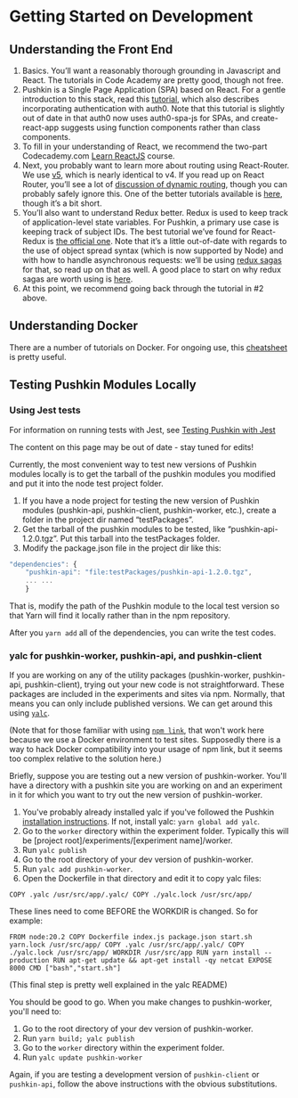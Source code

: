 # Getting Started on Development

## Understanding the Front End

1. Basics. You’ll want a reasonably thorough grounding in Javascript and React. The tutorials in Code Academy are pretty good, though not free.
2. Pushkin is a Single Page Application \(SPA\) based on React. For a gentle introduction to this stack, read this [tutorial](https://auth0.com/blog/beyond-create-react-app-react-router-redux-saga-and-more/#Securing-Your-React-Application), which also describes incorporating authentication with auth0. Note that this tutorial is slightly out of date in that auth0 now uses auth0-spa-js for SPAs, and create-react-app suggests using function components rather than class components.
3. To fill in your understanding of React, we recommend the two-part Codecademy.com [Learn ReactJS](https://www.codecademy.com/learn/react-101) course.
4. Next, you probably want to learn more about routing using React-Router. We use [v5](https://reacttraining.com/blog/react-router-v5/), which is nearly identical to v4. If you read up on React Router, you’ll see a lot of [discussion of dynamic routing](https://github.com/ReactTraining/react-router/blob/master/packages/react-router/docs/guides/philosophy.md), though you can probably safely ignore this. One of the better tutorials available is [here](https://auth0.com/blog/react-router-4-practical-tutorial/), though it’s a bit short.
5. You’ll also want to understand Redux better. Redux is used to keep track of application-level state variables. For Pushkin, a primary use case is keeping track of subject IDs. The best tutorial we’ve found for React-Redux is [the official one](https://redux.js.org/basics/basic-tutorial). Note that it’s a little out-of-date with regards to the use of object spread syntax \(which is now supported by Node\) and with how to handle asynchronous requests: we’ll be using [redux sagas](https://redux-saga.js.org/docs/introduction/) for that, so read up on that as well. A good place to start on why redux sagas are worth using is [here](https://engineering.universe.com/what-is-redux-saga-c1252fc2f4d1).
6. At this point, we recommend going back through the tutorial in \#2 above.

## Understanding Docker

There are a number of tutorials on Docker. For ongoing use, this [cheatsheet](https://www.digitalocean.com/community/tutorials/how-to-remove-docker-images-containers-and-volumes) is pretty useful.

## Testing Pushkin Modules Locally

### Using Jest tests

For information on running tests with Jest, see [Testing Pushkin with Jest](https://languagelearninglab.gitbook.io/pushkin/advanced/testing-pushkin-with-jest)

The content on this page may be out of date - stay tuned for edits!

Currently, the most convenient way to test new versions of Pushkin modules locally is to get the tarball of the pushkin modules you modified and put it into the node test project folder.

1. If you have a node project for testing the new version of Pushkin modules \(pushkin-api, pushkin-client, pushkin-worker, etc.\), create a folder in the project dir named “testPackages”.
2. Get the tarball of the pushkin modules to be tested, like “pushkin-api-1.2.0.tgz”. Put this tarball into the testPackages folder.
3. Modify the package.json file in the project dir like this:

```javascript
"dependencies": {
    "pushkin-api": "file:testPackages/pushkin-api-1.2.0.tgz",
    ... ...
    }
```

That is, modify the path of the Pushkin module to the local test version so that Yarn will find it locally rather than in the npm repository.

After you `yarn add` all of the dependencies, you can write the test codes.

### yalc for pushkin-worker, pushkin-api, and pushkin-client

If you are working on any of the utility packages (pushkin-worker, pushkin-api, pushkin-client), trying out your new code is not straightforward. These packages are included in the experiments and sites via npm. Normally, that means you can only include published versions. We can get around this using [`yalc`](https://github.com/wclr/yalc).

(Note that for those familiar with using [`npm link`](https://docs.npmjs.com/cli/v9/commands/npm-link?v=true#description), that won't work here because we use a Docker environment to test sites. Supposedly there is a way to hack Docker compatibility into your usage of npm link, but it seems too complex relative to the solution here.)

Briefly, suppose you are testing out a new version of pushkin-worker. You'll have a directory with a pushkin site you are working on and an experiment in it for which you want to try out the new version of pushkin-worker.

1. You've probably already installed yalc if you've followed the Pushkin [installation instructions](../getting-started/installing-pushkin-and-dependencies/README.md). If not, install yalc: `yarn global add yalc`.
2. Go to the `worker` directory within the experiment folder. Typically this will be [project root]/experiments/[experiment name]/worker.
3. Run `yalc publish`
4. Go to the root directory of your dev version of pushkin-worker.
5. Run `yalc add pushkin-worker`.
6. Open the Dockerfile in that directory and edit it to copy yalc files:

`COPY .yalc /usr/src/app/.yalc/
COPY ./yalc.lock /usr/src/app/`

These lines need to come BEFORE the WORKDIR is changed. So for example:

`FROM node:20.2
COPY Dockerfile index.js package.json start.sh yarn.lock /usr/src/app/
COPY .yalc /usr/src/app/.yalc/
COPY ./yalc.lock /usr/src/app/
WORKDIR /usr/src/app
RUN yarn install --production
RUN apt-get update && apt-get install -qy netcat
EXPOSE 8000
CMD ["bash","start.sh"]`

(This final step is pretty well explained in the yalc README)

You should be good to go. When you make changes to pushkin-worker, you'll need to:

1. Go to the root directory of your dev version of pushkin-worker.
2. Run `yarn build; yalc publish`
3. Go to the `worker` directory within the experiment folder.
4. Run `yalc update pushkin-worker`

Again, if you are testing a development version of `pushkin-client` or `pushkin-api`, follow the above instructions with the obvious substitutions.
